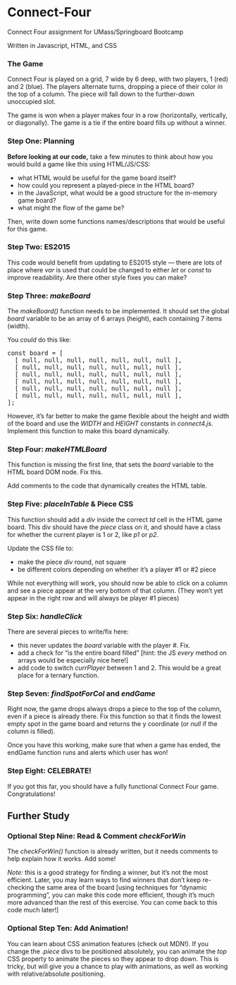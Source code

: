 # Connect-Four
Connect Four assignment for UMass/Springboard Bootcamp
<p>Written in Javascript, HTML, and CSS</p>
<h3>The Game</h3>
<p>Connect Four is played on a grid, 7 wide by 6 deep, with two players,
1 (red) and 2 (blue). The players alternate turns, dropping a piece of their
color in the top of a column. The piece will fall down to the further-down
unoccupied slot.</p>
<p>The game is won when a player makes four in a row (horizontally, vertically,
or diagonally). The game is a tie if the entire board fills up without a
winner.</p>
<div class="section" id="step-one-planning">
<h3>Step One: Planning</h3>
<p><strong>Before looking at our code,</strong>
take a few minutes to think about how you would build a game like this
using HTML/JS/CSS:</p>
<ul class="simple">
<li>what HTML would be useful for the game board itself?</li>
<li>how could you represent a played-piece in the HTML board?</li>
<li>in the JavaScript, what would be a good structure for the in-memory game board?</li>
<li>what might the flow of the game be?</li>
</ul>
<p>Then, write down some functions names/descriptions that would be useful
for this game.</p>
</div>
<div class="section" id="step-two-es2015">
<h3>Step Two: ES2015</h3>
<p>This code would benefit from updating to ES2015 style — there are lots
of place where <cite>var</cite> is used that could be changed to either <cite>let</cite> or
<cite>const</cite> to improve readability. Are there other style fixes you can make?</p>
</div>
<div class="section" id="step-three-makeboard">
<h3>Step Three: <cite>makeBoard</cite></h3>
<p>The <cite>makeBoard()</cite> function needs to be implemented. It should set the global
<cite>board</cite> variable to be an array of 6 arrays (height), each containing 7 items
(width).</p>
<p>You <em>could</em> do this like:</p>
<div class="highlight-js notranslate"><div class="highlight"><pre><span></span><span class="kr">const</span> <span class="nx">board</span> <span class="o">=</span> <span class="p">[</span>
  <span class="p">[</span> <span class="kc">null</span><span class="p">,</span> <span class="kc">null</span><span class="p">,</span> <span class="kc">null</span><span class="p">,</span> <span class="kc">null</span><span class="p">,</span> <span class="kc">null</span><span class="p">,</span> <span class="kc">null</span><span class="p">,</span> <span class="kc">null</span> <span class="p">],</span>
  <span class="p">[</span> <span class="kc">null</span><span class="p">,</span> <span class="kc">null</span><span class="p">,</span> <span class="kc">null</span><span class="p">,</span> <span class="kc">null</span><span class="p">,</span> <span class="kc">null</span><span class="p">,</span> <span class="kc">null</span><span class="p">,</span> <span class="kc">null</span> <span class="p">],</span>
  <span class="p">[</span> <span class="kc">null</span><span class="p">,</span> <span class="kc">null</span><span class="p">,</span> <span class="kc">null</span><span class="p">,</span> <span class="kc">null</span><span class="p">,</span> <span class="kc">null</span><span class="p">,</span> <span class="kc">null</span><span class="p">,</span> <span class="kc">null</span> <span class="p">],</span>
  <span class="p">[</span> <span class="kc">null</span><span class="p">,</span> <span class="kc">null</span><span class="p">,</span> <span class="kc">null</span><span class="p">,</span> <span class="kc">null</span><span class="p">,</span> <span class="kc">null</span><span class="p">,</span> <span class="kc">null</span><span class="p">,</span> <span class="kc">null</span> <span class="p">],</span>
  <span class="p">[</span> <span class="kc">null</span><span class="p">,</span> <span class="kc">null</span><span class="p">,</span> <span class="kc">null</span><span class="p">,</span> <span class="kc">null</span><span class="p">,</span> <span class="kc">null</span><span class="p">,</span> <span class="kc">null</span><span class="p">,</span> <span class="kc">null</span> <span class="p">],</span>
  <span class="p">[</span> <span class="kc">null</span><span class="p">,</span> <span class="kc">null</span><span class="p">,</span> <span class="kc">null</span><span class="p">,</span> <span class="kc">null</span><span class="p">,</span> <span class="kc">null</span><span class="p">,</span> <span class="kc">null</span><span class="p">,</span> <span class="kc">null</span> <span class="p">],</span>
<span class="p">];</span>
</pre></div>
</div>
<p>However, it’s far better to make the game flexible about the height and width of
the board and use the <cite>WIDTH</cite> and <cite>HEIGHT</cite> constants in <cite>connect4.js</cite>. Implement
this function to make this board dynamically.</p>
</div>
<div class="section" id="step-four-makehtmlboard">
<h3>Step Four: <cite>makeHTMLBoard</cite></h3>
<p>This function is missing the first line, that sets the <cite>board</cite> variable to the
HTML board DOM node. Fix this.</p>
<p>Add comments to the code that dynamically creates the HTML table.</p>
</div>
<div class="section" id="step-five-placeintable-piece-css">
<h3>Step Five: <cite>placeInTable</cite> &amp; Piece CSS</h3>
<p>This function should add a <cite>div</cite> inside the correct <cite>td</cite> cell in the HTML game
board. This div should have the <cite>piece</cite> class on it, and should have a class
for whether the current player is 1 or 2, like <cite>p1</cite> or <cite>p2</cite>.</p>
<p>Update the CSS file to:</p>
<ul class="simple">
<li>make the piece <cite>div</cite> round, not square</li>
<li>be different colors depending on whether it’s a player #1 or #2 piece</li>
</ul>
<p>While not everything will work, you should now be able to click on a column and
see a piece appear at the very bottom of that column. (They won’t yet appear in
the right row and will always be player #1 pieces)</p>
</div>
<div class="section" id="step-six-handleclick">
<h3>Step Six: <cite>handleClick</cite></h3>
<p>There are several pieces to write/fix here:</p>
<ul class="simple">
<li>this never updates the <cite>board</cite> variable with the player #. Fix.</li>
<li>add a check for “is the entire board filled” [hint: the JS <cite>every</cite> method
on arrays would be especially nice here!]</li>
<li>add code to switch <cite>currPlayer</cite> between 1 and 2. This would be a great
place for a ternary function.</li>
</ul>
</div>
<div class="section" id="step-seven-findspotforcol-and-endgame">
<h3>Step Seven: <cite>findSpotForCol</cite> and <cite>endGame</cite></h3>
<p>Right now, the game drops always drops a piece to the top of the column,
even if a piece is already there. Fix this function so that it finds the
lowest empty spot in the game board and returns the y coordinate (or
<cite>null</cite> if the column is filled).</p>
<p>Once you have this working, make sure that when a game has ended, the endGame function runs and alerts which user has won!</p>
</div>
<div class="section" id="step-eight-celebrate">
<h3>Step Eight: CELEBRATE!</h3>
<p>If you got this far, you should have a fully functional Connect Four game.
Congratulations!</p>
</div>
</div>
<div class="section" id="further-study">
<h2>Further Study</h2>
<div class="section" id="optional-step-nine-read-comment-checkforwin">
<h3>Optional Step Nine: Read &amp; Comment <cite>checkForWin</cite></h3>
<p>The <cite>checkForWin()</cite> function is already written, but it needs comments to help
explain how it works. Add some!</p>
<p><em>Note:</em> this is a good strategy for finding a winner, but it’s not the most
efficient. Later, you may learn ways to find winners that don’t keep
re-checking the same area of the board [using techniques for “dynamic
programming”, you can make this code more efficient, though it’s much more
advanced than the rest of this exercise. You can come back to this code
much later!]</p>
</div>
<div class="section" id="optional-step-ten-add-animation">
<h3>Optional Step Ten: Add Animation!</h3>
<p>You can learn about CSS animation features (check out MDN!). If you change the
<cite>.piece</cite> divs to be positioned absolutely, you can animate the <cite>top</cite> CSS
property to animate the pieces so they appear to drop down. This is tricky,
but will give you a chance to play with animations, as well as
working with relative/absolute positioning.</p>
</div>
